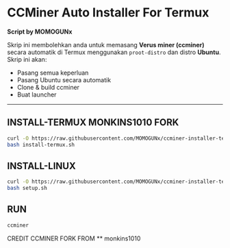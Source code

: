 # CCMiner Auto Installer For Termux

**Script by MOMOGUNx**

Skrip ini membolehkan anda untuk memasang **Verus miner (ccminer)** secara automatik di Termux menggunakan `proot-distro` dan distro **Ubuntu**. Skrip ini akan:

- Pasang semua keperluan
- Pasang Ubuntu secara automatik
- Clone & build ccminer
- Buat launcher 

---

## INSTALL-TERMUX MONKINS1010 FORK

```bash
curl -O https://raw.githubusercontent.com/MOMOGUNx/ccminer-installer-termux/main/install-termux.sh
bash install-termux.sh


```

## INSTALL-LINUX

```bash
curl -O https://raw.githubusercontent.com/MOMOGUNx/ccminer-installer-termux/main/setup.sh
bash setup.sh

```

## RUN

```Bash
ccminer

```

CREDIT CCMINER FORK FROM 
** monkins1010
